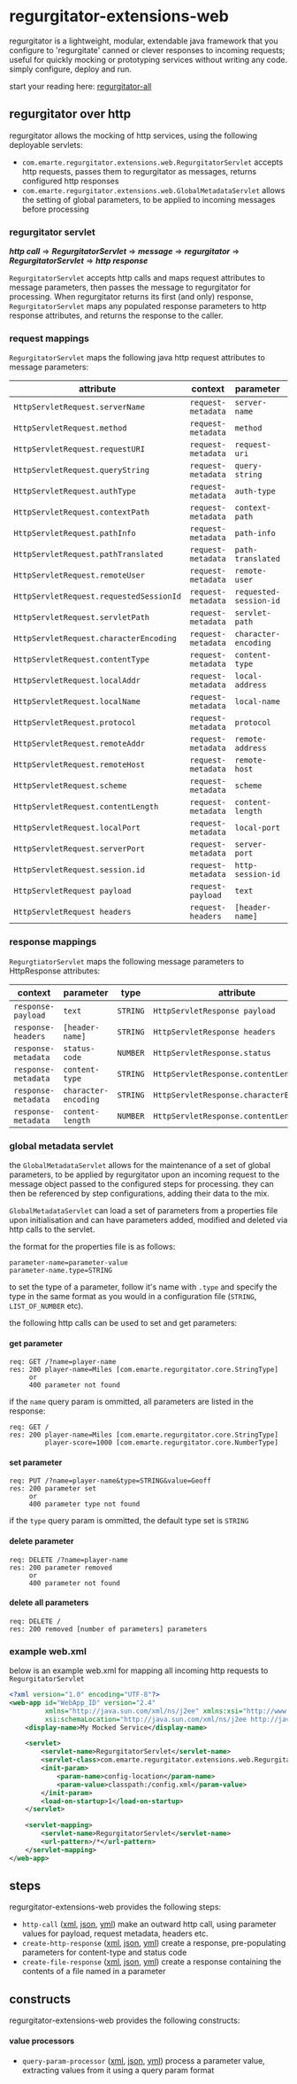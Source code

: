 # regurgitator-extensions-web

regurgitator is a lightweight, modular, extendable java framework that you configure to 'regurgitate' canned or clever responses to incoming requests; useful for quickly mocking or prototyping services without writing any code. simply configure, deploy and run.

start your reading here: [regurgitator-all](http://github.com/talmeym/regurgitator-all#regurgitator)

## regurgitator over http

regurgitator allows the mocking of http services, using the following deployable servlets:
- ``com.emarte.regurgitator.extensions.web.RegurgitatorServlet`` accepts http requests, passes them to regurgitator as messages, returns configured http responses
- ``com.emarte.regurgitator.extensions.web.GlobalMetadataServlet`` allows the setting of global parameters, to be applied to incoming messages before processing

### regurgitator servlet

***http call*** => ***RegurgitatorServlet*** => ***message*** => ***regurgitator*** => ***RegurgitatorServlet*** => ***http response***

``RegurgitatorServlet`` accepts http calls and maps request attributes to message parameters, then passes the message to regurgitator for processing. When regurgitator returns its first (and only) response, ``RegurgitatorServlet`` maps any populated response parameters to http response attributes, and returns the response to the caller.

### request mappings

``RegurgitatorServlet`` maps the following java http request attributes to message parameters:

|attribute|context|parameter|type|
|---|---|---|---|
|``HttpServletRequest.serverName``|``request-metadata``|``server-name``|``STRING``|
|``HttpServletRequest.method``|``request-metadata``|``method``|``STRING``|
|``HttpServletRequest.requestURI``|``request-metadata``|``request-uri``|``STRING``|
|``HttpServletRequest.queryString``|``request-metadata``|``query-string``|``STRING``|
|``HttpServletRequest.authType``|``request-metadata``|``auth-type``|``STRING``|
|``HttpServletRequest.contextPath``|``request-metadata``|``context-path``|``STRING``|
|``HttpServletRequest.pathInfo``|``request-metadata``|``path-info``|``STRING``|
|``HttpServletRequest.pathTranslated``|``request-metadata``|``path-translated``|``STRING``|
|``HttpServletRequest.remoteUser``|``request-metadata``|``remote-user``|``STRING``|
|``HttpServletRequest.requestedSessionId``|``request-metadata``|``requested-session-id``|``STRING``|
|``HttpServletRequest.servletPath``|``request-metadata``|``servlet-path``|``STRING``|
|``HttpServletRequest.characterEncoding``|``request-metadata``|``character-encoding``|``STRING``|
|``HttpServletRequest.contentType``|``request-metadata``|``content-type``|``STRING``|
|``HttpServletRequest.localAddr``|``request-metadata``|``local-address``|``STRING``|
|``HttpServletRequest.localName``|``request-metadata``|``local-name``|``STRING``|
|``HttpServletRequest.protocol``|``request-metadata``|``protocol``|``STRING``|
|``HttpServletRequest.remoteAddr``|``request-metadata``|``remote-address``|``STRING``|
|``HttpServletRequest.remoteHost``|``request-metadata``|``remote-host``|``STRING``|
|``HttpServletRequest.scheme``|``request-metadata``|``scheme``|``STRING``|
|``HttpServletRequest.contentLength``|``request-metadata``|``content-length``|``NUMBER``|
|``HttpServletRequest.localPort``|``request-metadata``|``local-port``|``NUMBER``|
|``HttpServletRequest.serverPort``|``request-metadata``|``server-port``|``NUMBER``|
|``HttpServletRequest.session.id``|``request-metadata``|``http-session-id``|``STRING``|
|``HttpServletRequest payload``|``request-payload``|``text``|``STRING``|
|``HttpServletRequest headers``|``request-headers``|``[header-name]``|``STRING``|

### response mappings

``RegurgtiatorServlet`` maps the following message parameters to HttpResponse attributes: 

|context|parameter|type|attribute|
|---|---|---|---|
|``response-payload``|``text``|``STRING``|``HttpServletResponse payload``|
|``response-headers``|``[header-name]``|``STRING``|``HttpServletResponse headers``|
|``response-metadata``|``status-code``|``NUMBER``|``HttpServletResponse.status``|
|``response-metadata``|``content-type``|``STRING``|``HttpServletResponse.contentLength``|
|``response-metadata``|``character-encoding``|``STRING``|``HttpServletResponse.characterEncoding``|
|``response-metadata``|``content-length``|``NUMBER``|``HttpServletResponse.contentLength``|

### global metadata servlet

the ``GlobalMetadataServlet`` allows for the maintenance of a set of global parameters, to be applied by regurgitator upon an incoming request to the message object passed to the configured steps for processing. they can then be referenced by step configurations, adding their data to the mix.

``GlobalMetadataServlet`` can load a set of parameters from a properties file upon initialisation and can have parameters added, modified and deleted via http calls to the servlet.

the format for the properties file is as follows:

```
parameter-name=parameter-value
parameter-name.type=STRING
```

to set the type of a parameter, follow it's name with ``.type`` and specify the type in the same format as you would in a configuration file (``STRING``, ``LIST_OF_NUMBER`` etc).

the following http calls can be used to set and get parameters:

#### get parameter

```
req: GET /?name=player-name 
res: 200 player-name=Miles [com.emarte.regurgitator.core.StringType]
     or
     400 parameter not found
```

if the ``name`` query param is ommitted, all parameters are listed in the response:

```
req: GET /
res: 200 player-name=Miles [com.emarte.regurgitator.core.StringType]
         player-score=1000 [com.emarte.regurgitator.core.NumberType]
```

#### set parameter

```
req: PUT /?name=player-name&type=STRING&value=Geoff
res: 200 parameter set
     or
     400 parameter type not found
```

if the ``type`` query param is ommitted, the default type set is ``STRING``

#### delete parameter

```
req: DELETE /?name=player-name
res: 200 parameter removed
     or
     400 parameter not found

```

#### delete all parameters

```
req: DELETE /
res: 200 removed [number of parameters] parameters
```

### example web.xml

below is an example web.xml for mapping all incoming http requests to ``RegurgitatorServlet``

```xml
<?xml version="1.0" encoding="UTF-8"?>
<web-app id="WebApp_ID" version="2.4"
		 xmlns="http://java.sun.com/xml/ns/j2ee" xmlns:xsi="http://www.w3.org/2001/XMLSchema-instance"
		 xsi:schemaLocation="http://java.sun.com/xml/ns/j2ee http://java.sun.com/xml/ns/j2ee/web-app_2_4.xsd">
	<display-name>My Mocked Service</display-name>

	<servlet>
		<servlet-name>RegurgitatorServlet</servlet-name>
		<servlet-class>com.emarte.regurgitator.extensions.web.RegurgitatorServlet</servlet-class>
		<init-param>
			<param-name>config-location</param-name>
			<param-value>classpath:/config.xml</param-value>
		</init-param>
		<load-on-startup>1</load-on-startup>
	</servlet>

	<servlet-mapping>
		<servlet-name>RegurgitatorServlet</servlet-name>
		<url-pattern>/*</url-pattern>
	</servlet-mapping>
</web-app>
```

## steps

regurgitator-extensions-web provides the following steps:
- ``http-call`` ([xml](https://github.com/talmeym/regurgitator-extensions-web-xml#http-call), [json](https://github.com/talmeym/regurgitator-extensions-web-json#http-call), [yml](https://github.com/talmeym/regurgitator-extensions-web-yml#http-call)) make an outward http call, using parameter values for payload, request metadata, headers etc.
- ``create-http-response`` ([xml](https://github.com/talmeym/regurgitator-extensions-web-xml#create-http-response), [json](https://github.com/talmeym/regurgitator-extensions-web-json#create-http-response), [yml](https://github.com/talmeym/regurgitator-extensions-web-yml#create-http-response)) create a response, pre-populating parameters for content-type and status code
- ``create-file-response`` ([xml](https://github.com/talmeym/regurgitator-extensions-web-xml#create-file-response), [json](https://github.com/talmeym/regurgitator-extensions-web-json#create-file-response), [yml](https://github.com/talmeym/regurgitator-extensions-web-yml#create-file-response)) create a response containing the contents of a file named in a parameter

## constructs

regurgitator-extensions-web provides the following constructs:
#### value processors
- ``query-param-processor`` ([xml](https://github.com/talmeym/regurgitator-extensions-web-xml#query-param-processor), [json](https://github.com/talmeym/regurgitator-extensions-web-json#query-param-processor), [yml](https://github.com/talmeym/regurgitator-extensions-web-yml#query-param-processor)) process a parameter value, extracting values from it using a query param format

